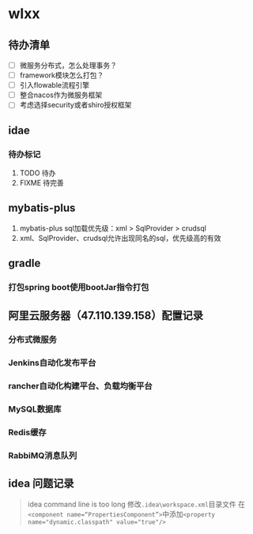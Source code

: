 # wlxx

## 待办清单
- [ ] 微服务分布式，怎么处理事务？
- [ ] framework模块怎么打包？
- [ ] 引入flowable流程引擎
- [ ] 整合nacos作为微服务框架
- [ ] 考虑选择security或者shiro授权框架

## idae
### 待办标记
1. TODO 待办
2. FIXME 待完善

## mybatis-plus
1. mybatis-plus sql加载优先级：xml > SqlProvider > crudsql
2. xml、SqlProvider、crudsql允许出现同名的sql，优先级高的有效

## gradle
### 打包spring boot使用bootJar指令打包

## 阿里云服务器（47.110.139.158）配置记录
### 分布式微服务
### Jenkins自动化发布平台
### rancher自动化构建平台、负载均衡平台
### MySQL数据库
### Redis缓存
### RabbiMQ消息队列

## idea 问题记录
> idea command line is too long
> 修改`.idea\workspace.xml`目录文件
> 在`<component name=“PropertiesComponent”>`中添加`<property name="dynamic.classpath" value="true"/>`